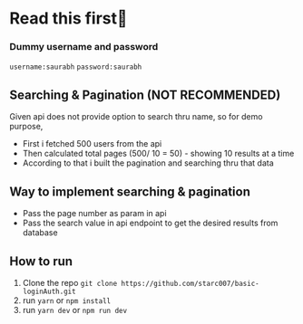 # Read this first👋

### Dummy username and password

`username:saurabh`
`password:saurabh`

## Searching & Pagination (NOT RECOMMENDED)

Given api does not provide option to search thru name, so for demo purpose,

- First i fetched 500 users from the api
- Then calculated total pages (500/ 10 = 50) - showing 10 results at a time
- According to that i built the pagination and searching thru that data

## Way to implement searching & pagination

- Pass the page number as param in api
- Pass the search value in api endpoint to get the desired results from database

## How to run

1. Clone the repo `git clone https://github.com/starc007/basic-loginAuth.git`
2. run `yarn` or `npm install`
3. run `yarn dev` or `npm run dev`
